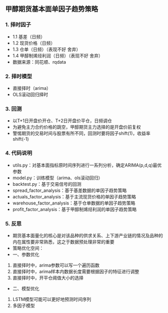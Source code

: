 ## 甲醇期货基本面单因子趋势策略
### 1. 择时因子
- 1.1 基差（日频）
- 1.2 现货价格（日频）
- 1.3 仓单（日频）（表现不好 舍弃）
- 1.4 甲醇制烯烃利润（日频）（表现不好 舍弃）
- 数据来源：同花顺、rqdata
### 2. 择时模型
- 直接择时（arima） 
- OLS滚动回归择时
### 3. 回测
- 以T+1日开盘价开仓、T+2日开盘价平仓，日频调仓
- 为避免主力合约价格的跳空，甲醇期货主力选择的是开盘价前复权
- 警惕期货的交易时间与股票有所不同，回测时要将因子shift(1)，收益率shift(-1)
### 4. 代码说明
- utils.py：对基本面指标原时间序列进行一系列分析，确定ARIMA(p,d,q)最优参数
- model.py：训练模型（arima、ols滚动回归）
- backtest.py：基于交易信号的回测
- spread_factor_analysis：基于基差数据的单因子趋势策略
- actuals_factor_analysis：基于主流现货价格的单因子趋势策略
- warehouse_factor_analysis：基于仓单数据的单因子趋势策略
- profit_factor_analysis：基于甲醇制烯烃利润的单因子趋势策略
### 5. 反思
- 期货基本面量化的核心是对该品种的供求关系、上下游产业链的情况及品种的内在属性要非常熟悉，这之于数据预处理非常的重要
- 策略优化空间：
- 一、参数优化
 1. 直接择时中，arima参数可以写一个遍历函数
 2. 直接择时中，arima样本内数据长度需要根据因子的特征进行调整
 3. 直接择时中，开平仓阈值大小的选择
- 二、模型优化
 1. LSTM模型可能可以更好地预测时间序列
 2. 多因子模型



